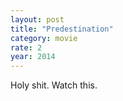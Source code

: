 ```yaml
---
layout: post
title: "Predestination"
category: movie
rate: 2
year: 2014
---
```


Holy shit. Watch this.
